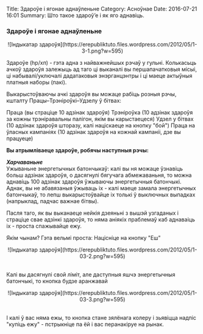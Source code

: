 Title: Здароўе і ягонае аднаўленьне
Category: Асноўнае
Date: 2016-07-21 16:01
Summary: Што такое здароў’е і як яго аднавіць.

### Здароўе і ягонае аднаўленьне

<center>
 ![Індыкатар здароўя](https://erepubliktuto.files.wordpress.com/2012/05/1-3-1.png?w=595)</center>

Здароўе (hp/хп) - гэта адна з найважнейшых рэчаў у гульні. Колькасьць ачкоў здароўя залежыць ад таго ці выканалі вы першапачатковыя місыі, ці набывалі/уключалі дадатаковыя энэрганцэнтры і ці маеце актыўныя платныя наборы (пакі).

Выкарыстоўваючы ачкі здароўя вы можаце рабіць розныя рэчы, кшталту Працы–Трэніроўкі–Удзелу ў бітвах:

Праца (вы страціце 10 адзінак здароўя)
Трэніроўка (10 адзінак здароўя за кожны трэніравальны палігон, якім вы карыстаецеся)
Удзел у бітвах (10 адзінак здароўя шторазу, калі націскаеце на кнопку "бой")
Праца на ўласных кампаніях (10 адзінак здароўя на кожнай кампаніі, дзе вы працуеце)

**Вы атрымліваеце здароўе, робячы наступныя рэчы:**

___Харчаваньне___<br />
Ужываньне энергетычных батончыкаў: калі вы ня можаце ўзнавіць больш адзінак здароўя, о дасягнулі бягучага абмежаваньня, то можна аднавіць 100 адзінак здароўя ўжываючы энергетычныя батончыкі. Аднак, вы не абавязаныя ўжываць іх - калі маеце замала энергетычных батончыкаў, то лепш выкарыстоўвайце іх толькі ў выключных выпадках (напрыклад, падчас важнае бітвы).

Пасля таго, як вы выканаеце нейкія дзеяньні з вышэй узгаданых і страціце свае адзінкі здароўя, то няма аніякіх праблемаў каб аднаваіць іх  - проста спажывайце ежу.

Якім чынам? Гэта вельмі проста: Націсніце на кнопку "Еш" <br />

<center>
 ![Індыкатар здароўя](https://erepubliktuto.files.wordpress.com/2012/05/1-03-2.png?w=595)</center> <br />

Калі вы дасягнулі свой ліміт, але даступныя яшчэ энергетычныя батончыкі, то кнопка будзе аранжавай <br />

<center>
 ![Індыкатар здароўя](https://erepubliktuto.files.wordpress.com/2012/05/1-03-3.png?w=595)</center><br />

І калі ў вас няма ежы, то кнопка стане зялёнага колеру і зьявіцца надпіс "купіць ежу" - пстрыкніце па ёй і вас перанакіруе на рынак.

